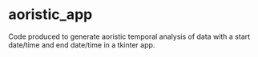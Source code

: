 # aoristic_app

Code produced to generate aoristic temporal analysis of data with a start date/time and end date/time in a tkinter app.
